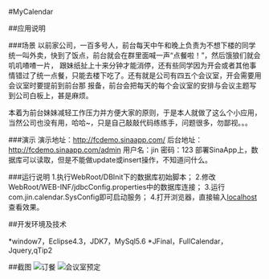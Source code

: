 #MyCalendar

##应用说明

###场景
以前家公司，一百多号人，前台每天中午和晚上负责为不想下楼的同学统一叫外卖，快到了饭点，前台就会在群里面喊一声“点餐啦！”，然后饿狼们就会叽叽喳喳一片，
跟妹纸扯上十来分钟才能消停，还有些同学因为开会或者其他事情错过了统一点餐，只能去楼下吃了。还有就是公司有四五个会议室，开会需要用会议室时要提前到前台那
报备，前台会把每天的每个会议室的安排与会议主题写到公司白板上，甚是麻烦。

本着为前台妹妹减轻工作压力并方便大家的原则，于是本人就做了这么个小应用，当然公司也没有用，哈哈~，只是自己敲敲代码练练手，问题很多，勿鄙视。。。

###演示
演示地址：http://fcdemo.sinaapp.com/     后台地址：http://fcdemo.sinaapp.com/admin
用户名：jin   密码：123
部署SinaApp上，数据库可以读取，但是不能做update或insert操作，不知道问什么。

###运行说明
1.执行WebRoot/DBInit下的数据库初始脚本；
2.修改WebRoot/WEB-INF/jdbcConfig.properties中的数据库连接；
3.运行com.jin.calendar.SysConfig即可启动服务；
4.打开浏览器，直接输入[localhost](http://127.0.0.1)查看效果。

##开发环境及技术

*window7，Eclipse4.3，JDK7，MySql5.6
*JFinal，FullCalendar，Jquery,qTip2

##截图
![订餐](http://git.oschina.net/jin/MyCalendar/blob/master/WebRoot/Screenshot/1.png)
![会议室预定](http://git.oschina.net/jin/MyCalendar/blob/master/WebRoot/Screenshot/2.png)

